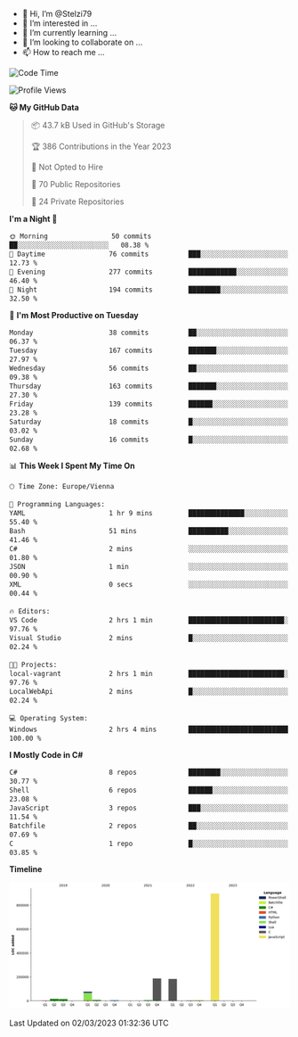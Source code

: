 - 👋 Hi, I’m @Stelzi79
- 👀 I’m interested in ...
- 🌱 I’m currently learning ...
- 💞️ I’m looking to collaborate on ...
- 📫 How to reach me ...

<!--START_SECTION:waka-->
![Code Time](http://img.shields.io/badge/Code%20Time-840%20hrs%2051%20mins-blue)

![Profile Views](http://img.shields.io/badge/Profile%20Views-0-blue)

**🐱 My GitHub Data** 

> 📦 43.7 kB Used in GitHub's Storage 
 > 
> 🏆 386 Contributions in the Year 2023
 > 
> 🚫 Not Opted to Hire
 > 
> 📜 70 Public Repositories 
 > 
> 🔑 24 Private Repositories 
 > 
**I'm a Night 🦉** 

```text
🌞 Morning                50 commits          ██░░░░░░░░░░░░░░░░░░░░░░░   08.38 % 
🌆 Daytime                76 commits          ███░░░░░░░░░░░░░░░░░░░░░░   12.73 % 
🌃 Evening                277 commits         ████████████░░░░░░░░░░░░░   46.40 % 
🌙 Night                  194 commits         ████████░░░░░░░░░░░░░░░░░   32.50 % 
```
📅 **I'm Most Productive on Tuesday** 

```text
Monday                   38 commits          ██░░░░░░░░░░░░░░░░░░░░░░░   06.37 % 
Tuesday                  167 commits         ███████░░░░░░░░░░░░░░░░░░   27.97 % 
Wednesday                56 commits          ██░░░░░░░░░░░░░░░░░░░░░░░   09.38 % 
Thursday                 163 commits         ███████░░░░░░░░░░░░░░░░░░   27.30 % 
Friday                   139 commits         ██████░░░░░░░░░░░░░░░░░░░   23.28 % 
Saturday                 18 commits          █░░░░░░░░░░░░░░░░░░░░░░░░   03.02 % 
Sunday                   16 commits          █░░░░░░░░░░░░░░░░░░░░░░░░   02.68 % 
```


📊 **This Week I Spent My Time On** 

```text
🕑︎ Time Zone: Europe/Vienna

💬 Programming Languages: 
YAML                     1 hr 9 mins         ██████████████░░░░░░░░░░░   55.40 % 
Bash                     51 mins             ██████████░░░░░░░░░░░░░░░   41.46 % 
C#                       2 mins              ░░░░░░░░░░░░░░░░░░░░░░░░░   01.80 % 
JSON                     1 min               ░░░░░░░░░░░░░░░░░░░░░░░░░   00.90 % 
XML                      0 secs              ░░░░░░░░░░░░░░░░░░░░░░░░░   00.44 % 

🔥 Editors: 
VS Code                  2 hrs 1 min         ████████████████████████░   97.76 % 
Visual Studio            2 mins              █░░░░░░░░░░░░░░░░░░░░░░░░   02.24 % 

🐱‍💻 Projects: 
local-vagrant            2 hrs 1 min         ████████████████████████░   97.76 % 
LocalWebApi              2 mins              █░░░░░░░░░░░░░░░░░░░░░░░░   02.24 % 

💻 Operating System: 
Windows                  2 hrs 4 mins        █████████████████████████   100.00 % 
```

**I Mostly Code in C#** 

```text
C#                       8 repos             ████████░░░░░░░░░░░░░░░░░   30.77 % 
Shell                    6 repos             ██████░░░░░░░░░░░░░░░░░░░   23.08 % 
JavaScript               3 repos             ███░░░░░░░░░░░░░░░░░░░░░░   11.54 % 
Batchfile                2 repos             ██░░░░░░░░░░░░░░░░░░░░░░░   07.69 % 
C                        1 repo              █░░░░░░░░░░░░░░░░░░░░░░░░   03.85 % 
```



**Timeline**

![Lines of Code chart](https://raw.githubusercontent.com/Stelzi79/Stelzi79/main/assets/bar_graph.png)


 Last Updated on 02/03/2023 01:32:36 UTC
<!--END_SECTION:waka-->

<!---
Stelzi79/Stelzi79 is a ✨ special ✨ repository because its `README.md` (this file) appears on your GitHub profile.
You can click the Preview link to take a look at your changes.
--->
